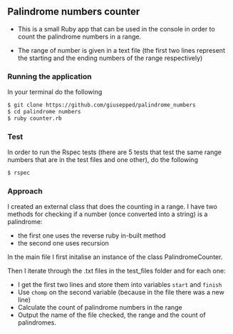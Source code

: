 ## Palindrome numbers counter

* This is a small Ruby app that can be used in the console in order to count the palindrome numbers in a range.

* The range of number is given in a text file (the first two lines represent the starting and the ending numbers of the range respectively)

### Running the application

In your terminal do the following

```bash
$ git clone https://github.com/giusepped/palindrome_numbers
$ cd palindrome numbers
$ ruby counter.rb
```

### Test

In order to run the Rspec tests (there are 5 tests that test the same range numbers that are in the test files and one other), do the following

```bash
$ rspec
```

### Approach

I created an external class that does the counting in a range. I have two methods for checking if a number (once converted into a string) is a palindrome:
* the first one uses the reverse ruby in-built method
* the second one uses recursion

In the main file I first initalise an instance of the class PalindromeCounter.

Then I iterate through the .txt files in the test_files folder and for each one:
* I get the first two lines and store them into variables `start` and `finish`
* Use `chomp` on the second variable (because in the file there was a new line)
* Calculate the count of palindrome numbers in the range
* Output the name of the file checked, the range and the count of palindromes.


